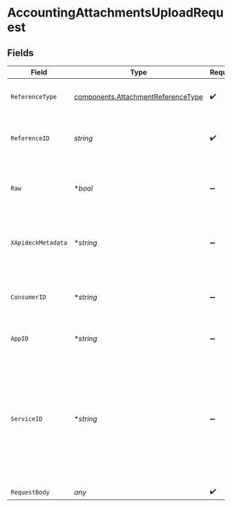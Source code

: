 # AccountingAttachmentsUploadRequest


## Fields

| Field                                                                                                                                         | Type                                                                                                                                          | Required                                                                                                                                      | Description                                                                                                                                   | Example                                                                                                                                       |
| --------------------------------------------------------------------------------------------------------------------------------------------- | --------------------------------------------------------------------------------------------------------------------------------------------- | --------------------------------------------------------------------------------------------------------------------------------------------- | --------------------------------------------------------------------------------------------------------------------------------------------- | --------------------------------------------------------------------------------------------------------------------------------------------- |
| `ReferenceType`                                                                                                                               | [components.AttachmentReferenceType](../../models/components/attachmentreferencetype.md)                                                      | :heavy_check_mark:                                                                                                                            | The reference type of the document.                                                                                                           | invoice                                                                                                                                       |
| `ReferenceID`                                                                                                                                 | *string*                                                                                                                                      | :heavy_check_mark:                                                                                                                            | The reference id of the object to retrieve.                                                                                                   | 12345                                                                                                                                         |
| `Raw`                                                                                                                                         | **bool*                                                                                                                                       | :heavy_minus_sign:                                                                                                                            | Include raw response. Mostly used for debugging purposes                                                                                      |                                                                                                                                               |
| `XApideckMetadata`                                                                                                                            | **string*                                                                                                                                     | :heavy_minus_sign:                                                                                                                            | Metadata to attach to the attachment file (JSON string)                                                                                       |                                                                                                                                               |
| `ConsumerID`                                                                                                                                  | **string*                                                                                                                                     | :heavy_minus_sign:                                                                                                                            | ID of the consumer which you want to get or push data from                                                                                    | test-consumer                                                                                                                                 |
| `AppID`                                                                                                                                       | **string*                                                                                                                                     | :heavy_minus_sign:                                                                                                                            | The ID of your Unify application                                                                                                              | dSBdXd2H6Mqwfg0atXHXYcysLJE9qyn1VwBtXHX                                                                                                       |
| `ServiceID`                                                                                                                                   | **string*                                                                                                                                     | :heavy_minus_sign:                                                                                                                            | Provide the service id you want to call (e.g., pipedrive). Only needed when a consumer has activated multiple integrations for a Unified API. | salesforce                                                                                                                                    |
| `RequestBody`                                                                                                                                 | *any*                                                                                                                                         | :heavy_check_mark:                                                                                                                            | N/A                                                                                                                                           |                                                                                                                                               |